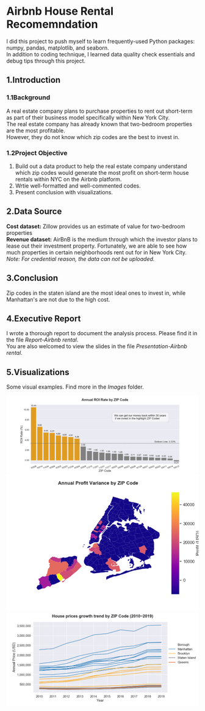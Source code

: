 # Airbnb House Rental Recomemndation
I did this project to push myself to learn frequently-used Python packages: numpy, pandas, matplotlib, and seaborn. </br>
In addition to coding technique, I learned data quality check essentials and debug tips through this project.

## 1.Introduction
### 1.1Background
A real estate company plans to purchase properties to rent out short-term as part of their business model specifically within New York City. </br> 
The real estate company has already known that two-bedroom properties are the most profitable. </br> 
However, they do not know which zip codes are the best to invest in. 

### 1.2Project Objective
1) Build out a data product to help the real estate company understand which zip codes would generate the most profit on short-term house rentals within NYC on the Airbnb platform.</br> 
2) Wrtie well-formatted and well-commented codes. </br>
3) Present conclusion with visualizations.
  
## 2.Data Source
**Cost dataset:** Zillow provides us an estimate of value for two-bedroom properties</br>
**Revenue dataset:** AirBnB is the medium through which the investor plans to lease out their investment property. Fortunately, we are able to see how much properties in certain neighborhoods rent out for in New York City. </br>
*Note: For credential reason, the data can not be uploaded.*

## 3.Conclusion
Zip codes in the staten island are the most ideal ones to invest in, while Manhattan's are not due to the high cost. 

## 4.Executive Report
I wrote a thorough report to document the analysis process. Please find it in the file *Report-Airbnb rental*.</br> 
You are also welcomed to view the slides in the file *Presentation-Airbnb rental*.

## 5.Visualizations
Some visual examples. Find more in the *Images* folder.

![](Images/ROI%20barplot.png)
![](Images/profit.png)
![](Images/house%20price%20trend.png)
